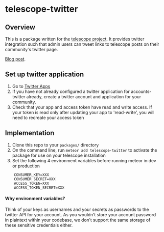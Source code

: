 # telescope-twitter

## Overview

This is a package written for the [telescope project](http://www.telesc.pe/).  It provides twitter integration such that admin users can tweet links to telescope posts on their community's twitter page.

[Blog post](https://thesauceco.de/blog/Twitter-integration-for-Telescope).

## Set up twitter application

1. Go to [Twitter Apps](https://apps.twitter.com/)
2. If you have not already configured a twitter application for accounts-twitter already, create a twitter account and application for your community.
3. Check that your app and access token have read and write access.  If your token is read only after updating your app to 'read-write', you will need to recreate your access token

## Implementation

1. Clone this repo to your `packages/` directory
2. On the command line, run `meteor add telescope-twitter` to activate the package for use on your telescope installation
3. Set the following 4 environment variables before running meteor in dev or production

````
	CONSUMER_KEY=XXX
	CONSUMER_SECRET=XXX
	ACCESS_TOKEN=XXX
	ACCESS_TOKEN_SECRET=XXX
````	

#### Why environment variables?

Think of your keys as usernames and your secrets as passwords to the twitter API for your account.  As you wouldn't store your account password in plaintext within your codebase, we don't support the same storage of these sensitive credentials either.
